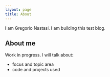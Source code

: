```yaml
---
layout: page
title: About
---
```


I am Gregorio Nastasi. I am building this test blog.

## About me
Work in progress.
I will talk about:

- focus and topic area
- code and projects used
